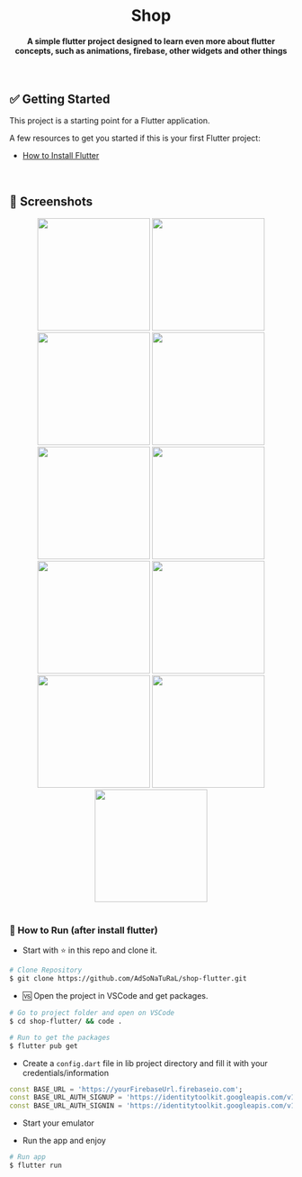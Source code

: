 <div align="center">
   <h1>Shop</h1>
   <h4>A simple flutter project designed to learn even more about flutter concepts, such as animations, firebase, other widgets and other things</h4>
</div>

<br/>

## ✅ Getting Started

This project is a starting point for a Flutter application.

A few resources to get you started if this is your first Flutter project:

- [How to Install Flutter](https://flutter.dev/docs/get-started/install)

<br/>

## 📱️ Screenshots
<div align="center">
   <img src="https://user-images.githubusercontent.com/26275918/112298260-1aa67900-8c97-11eb-9b3d-08f2ecd550bd.png" width="200">
   <img src="https://user-images.githubusercontent.com/26275918/112298257-1aa67900-8c97-11eb-8128-ac90648f4eb5.png" width="200">
   <img src="https://user-images.githubusercontent.com/26275918/112298253-19754c00-8c97-11eb-95ec-7736a4fd02c1.png" width="200">
   <img src="https://user-images.githubusercontent.com/26275918/112298249-18dcb580-8c97-11eb-9ae2-819a6085ebd7.png" width="200">
   <img src="https://user-images.githubusercontent.com/26275918/112298252-19754c00-8c97-11eb-87bf-85348e15c9f0.png" width="200">
   <img src="https://user-images.githubusercontent.com/26275918/112298231-1712f200-8c97-11eb-9e59-5b3a98863b66.png" width="200">
   <img src="https://user-images.githubusercontent.com/26275918/112298225-15e1c500-8c97-11eb-98e3-bdc7708022a2.png" width="200">
   <img src="https://user-images.githubusercontent.com/26275918/112298235-1712f200-8c97-11eb-90f0-a86d34cbd793.png" width="200">
   <img src="https://user-images.githubusercontent.com/26275918/112298237-17ab8880-8c97-11eb-8821-1bfed0573634.png" width="200">
   <img src="https://user-images.githubusercontent.com/26275918/112298240-17ab8880-8c97-11eb-8bd3-18ed503d572d.png" width="200">
   <img src="https://user-images.githubusercontent.com/26275918/112298246-18441f00-8c97-11eb-9d43-7616c5358662.png" width="200">
</div>

<br/>

### :construction_worker: How to Run (after install flutter)
- Start with :star: in this repo and clone it.
```bash
# Clone Repository
$ git clone https://github.com/AdSoNaTuRaL/shop-flutter.git
```
- 🆚️ Open the project in VSCode and get packages.
```bash
# Go to project folder and open on VSCode
$ cd shop-flutter/ && code .

# Run to get the packages
$ flutter pub get
```
- Create a ```config.dart``` file in lib project directory and fill it with your credentials/information
```dart
const BASE_URL = 'https://yourFirebaseUrl.firebaseio.com';
const BASE_URL_AUTH_SIGNUP = 'https://identitytoolkit.googleapis.com/v1/accounts:signUp?key=yourToken';
const BASE_URL_AUTH_SIGNIN = 'https://identitytoolkit.googleapis.com/v1/accounts:signInWithPassword?key=yourToken';
```
- Start your emulator

- Run the app and enjoy
```bash
# Run app
$ flutter run
```
